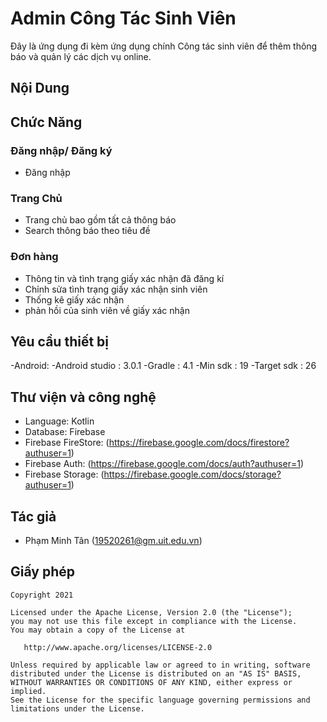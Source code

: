 # Admin Công Tác Sinh Viên
Đây là ứng dụng đi kèm ứng dụng chính Công tác sinh viên để thêm thông báo và quản lý các dịch vụ online.

## Nội Dung

## Chức Năng

### Đăng nhập/ Đăng ký

- Đăng nhập

### Trang Chủ

- Trang chủ bao gồm tất cả thông báo
- Search thông báo theo tiêu đề

### Đơn hàng

- Thông tin và tình trạng giấy xác nhận đã đăng kí
- Chỉnh sửa tình trạng giấy xác nhận sinh viên
- Thống kê giấy xác nhận
- phản hồi của sinh viên về giấy xác nhận

## Yêu cầu thiết bị

-Android:
   -Android studio : 3.0.1
   -Gradle : 4.1
   -Min sdk : 19
   -Target sdk : 26

## Thư viện và công nghệ

- Language: Kotlin
- Database: Firebase
- Firebase FireStore: (https://firebase.google.com/docs/firestore?authuser=1)
- Firebase Auth: (https://firebase.google.com/docs/auth?authuser=1)
- Firebase Storage: (https://firebase.google.com/docs/storage?authuser=1)

## Tác giả

- Phạm Minh Tân (19520261@gm.uit.edu.vn)

## Giấy phép


    Copyright 2021

    Licensed under the Apache License, Version 2.0 (the "License");
    you may not use this file except in compliance with the License.
    You may obtain a copy of the License at

       http://www.apache.org/licenses/LICENSE-2.0

    Unless required by applicable law or agreed to in writing, software
    distributed under the License is distributed on an "AS IS" BASIS,
    WITHOUT WARRANTIES OR CONDITIONS OF ANY KIND, either express or implied.
    See the License for the specific language governing permissions and
    limitations under the License.


